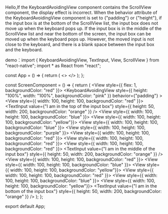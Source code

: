Hello,If the KeyboardAvoidingView component contains the ScrollView component, the display effect is incorrect.
When the behavior attribute of the KeyboardAvoidingView component is set to {"padding"} or {"height"}, 
if the input box is at the bottom of the ScrollView list, the input box does not move up when the keyboard pops up.
If the input box is in the middle of the ScrollView list and near the bottom of the screen, 
the input box can be moved up when the keyboard pops up. However, the moved input is not close to the keyboard, and there is a blank space between the input box and the keyboard.

demo：import {
  KeyboardAvoidingView,
  TextInput,
  View,
  ScrollView
} from "react-native";
import * as React from "react";

const App = () => {
  return (
    <>
      <ScreenComponent />
    </>
  );
};

const ScreenComponent = () => {
  return (
    <View style={{ flex: 1, backgroundColor: "red" }}>
      <KeyboardAvoidingView 
        style={{ height: "100%", width: "100%", backgroundColor: "pink" }}
        behavior={"padding"}
      >
        <ScrollView style={{}} indicatorStyle = 'black'>
          <View style={{ width: 100, height: 100, backgroundColor: "red" }}></View>
          <TextInput
            value={"I am in the top of the input box"}
            style={{ height: 50, width: 200, backgroundColor: "orange" }}
          />
          <View style={{ width: 100, height: 100, backgroundColor: "blue" }}></View>
          <View style={{ width: 100, height: 100, backgroundColor: "yellow"}}></View>
          <View style={{ width: 100, height: 100, backgroundColor: "blue" }}></View>
          <View style={{ width: 100, height: 100, backgroundColor: "purple" }}></View>
          <View style={{ width: 100, height: 100, backgroundColor: "red" }}></View>
          <View style={{ width: 100, height: 100, backgroundColor: "red" }}></View>
          <View style={{ width: 100, height: 100, backgroundColor: "red" }}></View>
          <TextInput
            value={"I am in the middle of the input box"}
            style={{ height: 50, width: 200, backgroundColor: "orange" }}
          />
          <View style={{ width: 100, height: 100, backgroundColor: "red" }}></View>
          <View style={{ width: 100, height: 100, backgroundColor: "blue" }}></View>
          <View style={{ width: 100, height: 100, backgroundColor: "yellow"}}></View>
          <View style={{ width: 100, height: 100, backgroundColor: "red" }}></View>
          <View style={{ width: 100, height: 100, backgroundColor: "blue" }}></View>
          <View style={{ width: 100, height: 100, backgroundColor: "yellow"}}></View>
          <TextInput
            value={"I am in the bottom of the input box"}
            style={{ height: 50, width: 200, backgroundColor: "orange" }}
          />
        </ScrollView>
      </KeyboardAvoidingView>
    </View>
  );
};

export default App;
